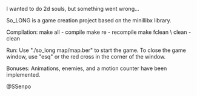 I wanted to do 2d souls, but something went wrong...

So_LONG is a game creation project based on the minillibx library.

Compilation:
make all - compile
make re - recompile
make fclean \ clean - clean

Run:
Use "./so_long map/map.ber" to start the game.
To close the game window, use "esq" or the red cross in the corner of the window.

Bonuses:
Animations, enemies, and a motion counter have been implemented.

@SSenpo
